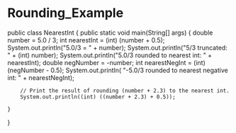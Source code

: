 # Rounding_Example
public class NearestInt
{
    public static void main(String[] args)
    {
        double number = 5.0 / 3;
        int nearestInt = (int) (number + 0.5);
        System.out.println("5.0/3 = " + number);
        System.out.println("5/3 truncated: " + (int) number);
        System.out.println("5.0/3 rounded to nearest int: " + nearestInt);
        double negNumber = -number;
        int nearestNegInt = (int) (negNumber - 0.5);
        System.out.println(
                "-5.0/3 rounded to nearest negative int: " + nearestNegInt);

        // Print the result of rounding (number + 2.3) to the nearest int.
        System.out.println((int) ((number + 2.3) + 0.5));

    }
  }
    
